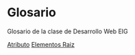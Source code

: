 # Glosario
Glosario de la clase de Desarrollo Web EIG

[Atributo](Atributo.md)
[Elementos Raiz](Elementosraiz.md)
